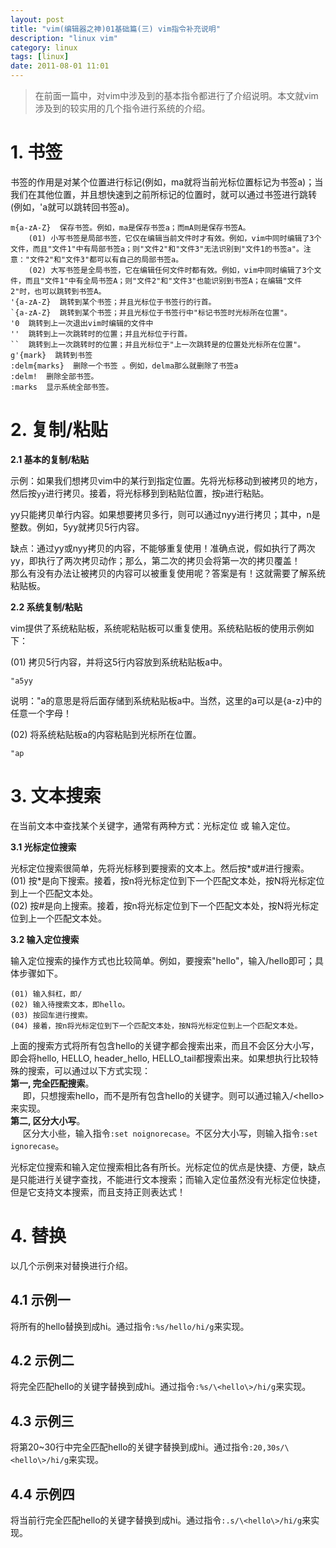 ```yaml
---
layout: post
title: "vim(编辑器之神)01基础篇(三) vim指令补充说明"
description: "linux vim"
category: linux
tags: [linux]
date: 2011-08-01 11:01
---
```


> 在前面一篇中，对vim中涉及到的基本指令都进行了介绍说明。本文就vim涉及到的较实用的几个指令进行系统的介绍。

<a name="anchor1"></a>
# 1. 书签

书签的作用是对某个位置进行标记(例如，ma就将当前光标位置标记为书签a)；当我们在其他位置，并且想快速到之前所标记的位置时，就可以通过书签进行跳转(例如，'a就可以跳转回书签a)。

    m{a-zA-Z}  保存书签。例如，ma是保存书签a；而mA则是保存书签A。  
        (01) 小写书签是局部书签，它仅在编辑当前文件时才有效。例如，vim中同时编辑了3个文件，而且"文件1"中有局部书签a；则"文件2"和"文件3"无法识别到"文件1的书签a"。注意："文件2"和"文件3"都可以有自己的局部书签a。  
        (02) 大写书签是全局书签，它在编辑任何文件时都有效。例如，vim中同时编辑了3个文件，而且"文件1"中有全局书签A；则"文件2"和"文件3"也能识别到书签A；在编辑"文件2"时，也可以跳转到书签A。  
    '{a-zA-Z}  跳转到某个书签；并且光标位于书签行的行首。
    `{a-zA-Z}  跳转到某个书签；并且光标位于书签行中"标记书签时光标所在位置"。
    '0  跳转到上一次退出vim时编辑的文件中
    ''  跳转到上一次跳转时的位置；并且光标位于行首。
    ``  跳转到上一次跳转时的位置；并且光标位于"上一次跳转是的位置处光标所在位置"。
    g'{mark}  跳转到书签
    :delm{marks}  删除一个书签 。例如，delma那么就删除了书签a
    :delm!  删除全部书签。
    :marks  显示系统全部书签。


<a name="anchor2"></a>
# 2. 复制/粘贴

**2.1 基本的复制/粘贴**

示例：如果我们想拷贝vim中的某行到指定位置。先将光标移动到被拷贝的地方，然后按`yy`进行拷贝。接着，将光标移到到粘贴位置，按`p`进行粘贴。

yy只能拷贝单行内容。如果想要拷贝多行，则可以通过nyy进行拷贝；其中，n是整数。例如，5yy就拷贝5行内容。

缺点：通过yy或nyy拷贝的内容，不能够重复使用！准确点说，假如执行了两次yy，即执行了两次拷贝动作；那么，第二次的拷贝会将第一次的拷贝覆盖！  
那么有没有办法让被拷贝的内容可以被重复使用呢？答案是有！这就需要了解系统粘贴板。

**2.2 系统复制/粘贴**

vim提供了系统粘贴板，系统呢粘贴板可以重复使用。系统粘贴板的使用示例如下：

(01) 拷贝5行内容，并将这5行内容放到系统粘贴板a中。

    "a5yy

说明："a的意思是将后面存储到系统粘贴板a中。当然，这里的a可以是{a-z}中的任意一个字母！

(02) 将系统粘贴板a的内容粘贴到光标所在位置。

    "ap

    

<a name="anchor3"></a>
# 3. 文本搜索

在当前文本中查找某个关键字，通常有两种方式：光标定位 或 输入定位。

**3.1 光标定位搜索**

光标定位搜索很简单，先将光标移到要搜索的文本上。然后按\*或\#进行搜索。  
(01) 按\*是向下搜索。接着，按n将光标定位到下一个匹配文本处，按N将光标定位到上一个匹配文本处。  
(02) 按\#是向上搜索。接着，按n将光标定位到下一个匹配文本处，按N将光标定位到上一个匹配文本处。


**3.2 输入定位搜索**

输入定位搜索的操作方式也比较简单。例如，要搜索"hello"，输入/hello即可；具体步骤如下。  

    (01) 输入斜杠，即/  
    (02) 输入待搜索文本，即hello。
    (03) 按回车进行搜索。  
    (04) 接着，按n将光标定位到下一个匹配文本处，按N将光标定位到上一个匹配文本处。  

上面的搜索方式将所有包含hello的关键字都会搜索出来，而且不会区分大小写，即会将hello, HELLO, header_hello, HELLO_tail都搜索出来。如果想执行比较特殊的搜索，可以通过以下方式实现：  
**第一, 完全匹配搜索**。  
&nbsp;&nbsp;&nbsp;&nbsp; 即，只想搜索hello，而不是所有包含hello的关键字。则可以通过输入/\<hello\>来实现。  
**第二, 区分大小写**。  
&nbsp;&nbsp;&nbsp;&nbsp; 区分大小些，输入指令`:set noignorecase`。不区分大小写，则输入指令`:set ignorecase`。


光标定位搜索和输入定位搜索相比各有所长。光标定位的优点是快捷、方便，缺点是只能进行关键字查找，不能进行文本搜索；而输入定位虽然没有光标定位快捷，但是它支持文本搜索，而且支持正则表达式！




<a name="anchor4"></a>
# 4. 替换

以几个示例来对替换进行介绍。

## 4.1 示例一

将所有的hello替换到成hi。通过指令`:%s/hello/hi/g`来实现。

## 4.2 示例二

将完全匹配hello的关键字替换到成hi。通过指令`:%s/\<hello\>/hi/g`来实现。

## 4.3 示例三

将第20~30行中完全匹配hello的关键字替换到成hi。通过指令`:20,30s/\<hello\>/hi/g`来实现。

## 4.4 示例四

将当前行完全匹配hello的关键字替换到成hi。通过指令`:.s/\<hello\>/hi/g`来实现。

